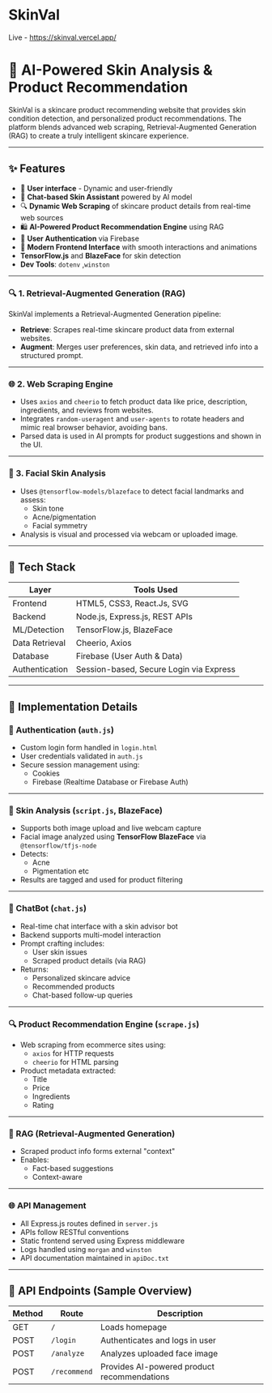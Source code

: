 # SkinVal 
Live - https://skinval.vercel.app/
# 🌿 AI-Powered Skin Analysis & Product Recommendation

SkinVal is a skincare product recommending website that provides skin condition detection, and personalized product recommendations. The platform blends advanced web scraping, Retrieval-Augmented Generation (RAG) to create a truly intelligent skincare experience.

---

## ✨ Features

- 📸 **User interface** - Dynamic and user-friendly
- 🤖 **Chat-based Skin Assistant** powered by AI model
- 🔍 **Dynamic Web Scraping** of skincare product details from real-time web sources
- 🛍️ **AI-Powered Product Recommendation Engine** using RAG
- 🔐 **User Authentication** via Firebase
- 🎨 **Modern Frontend Interface** with smooth interactions and animations
- **TensorFlow.js** and **BlazeFace** for skin detection
- **Dev Tools**: `dotenv` ,`winston`

---

### 🔍 1. Retrieval-Augmented Generation (RAG)

SkinVal implements a Retrieval-Augmented Generation pipeline:

- **Retrieve**: Scrapes real-time skincare product data from external websites.
- **Augment**: Merges user preferences, skin data, and retrieved info into a structured prompt.
---

### 🌐 2. Web Scraping Engine

- Uses `axios` and `cheerio` to fetch product data like price, description, ingredients, and reviews from websites.
- Integrates `random-useragent` and `user-agents` to rotate headers and mimic real browser behavior, avoiding bans.
- Parsed data is used in AI prompts for product suggestions and shown in the UI.

---

### 📸 3. Facial Skin Analysis

- Uses `@tensorflow-models/blazeface` to detect facial landmarks and assess:
  - Skin tone
  - Acne/pigmentation
  - Facial symmetry
- Analysis is visual and processed via webcam or uploaded image.

---

## 🧪 Tech Stack

| Layer         | Tools Used                                                      |
|---------------|-----------------------------------------------------------------|
| Frontend      | HTML5, CSS3, React.Js, SVG                                      |
| Backend       | Node.js, Express.js, REST APIs                                  |
| ML/Detection  | TensorFlow.js, BlazeFace                                        |
| Data Retrieval| Cheerio, Axios                                                  |
| Database      | Firebase (User Auth & Data)                                     |
| Authentication| Session-based, Secure Login via Express                         |


---
## 🔧 Implementation Details

### 🔐 Authentication (`auth.js`)
- Custom login form handled in `login.html`
- User credentials validated in `auth.js`
- Secure session management using:
  - Cookies
  - Firebase (Realtime Database or Firebase Auth)

---

### 🎯 Skin Analysis (`script.js`, BlazeFace)
- Supports both image upload and live webcam capture
- Facial image analyzed using **TensorFlow BlazeFace** via `@tensorflow/tfjs-node`
- Detects:
  - Acne
  - Pigmentation etc
- Results are tagged and used for product filtering

---

### 🤖 ChatBot (`chat.js`)
- Real-time chat interface with a skin advisor bot
- Backend supports multi-model interaction
- Prompt crafting includes:
  - User skin issues
  - Scraped product details (via RAG)
- Returns:
  - Personalized skincare advice
  - Recommended products
  - Chat-based follow-up queries

---

### 🔍 Product Recommendation Engine (`scrape.js`)
- Web scraping from ecommerce sites using:
  - `axios` for HTTP requests
  - `cheerio` for HTML parsing
- Product metadata extracted:
  - Title
  - Price
  - Ingredients
  - Rating

---

### 🧠 RAG (Retrieval-Augmented Generation)
- Scraped product info forms external "context"
- Enables:
  - Fact-based suggestions
  - Context-aware

---

### 🌐 API Management
- All Express.js routes defined in `server.js`
- APIs follow RESTful conventions
- Static frontend served using Express middleware
- Logs handled using `morgan` and `winston`
- API documentation maintained in `apiDoc.txt`

---

## 📌 API Endpoints (Sample Overview)

| Method | Route         | Description                              |
|--------|---------------|------------------------------------------|
| GET    | `/`           | Loads homepage                           |
| POST   | `/login`      | Authenticates and logs in user           |
| POST   | `/analyze`    | Analyzes uploaded face image             |
| POST   | `/recommend`  | Provides AI-powered product recommendations |



